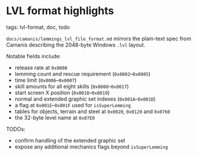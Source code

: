 # LVL format highlights

tags: lvl-format, doc, todo

`docs/camanis/lemmings_lvl_file_format.md` mirrors the plain-text spec from Camanis describing the 2048-byte Windows `.lvl` layout.

Notable fields include:
- release rate at `0x0000`
- lemming count and rescue requirement (`0x0002`–`0x0005`)
- time limit (`0x0006`–`0x0007`)
- skill amounts for all eight skills (`0x0008`–`0x0017`)
- start screen X position (`0x0018`–`0x0019`)
- normal and extended graphic set indexes (`0x001A`–`0x001D`)
- a flag at `0x001E`–`0x001F` used for `isSuperLemming`
- tables for objects, terrain and steel at `0x0020`, `0x0120` and `0x0760`
- the 32-byte level name at `0x07E0`

TODOs:
- confirm handling of the extended graphic set
- expose any additional mechanics flags beyond `isSuperLemming`
